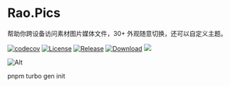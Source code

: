 # Rao.Pics

帮助你跨设备访问素材图片媒体文件，30+ 外观随意切换，还可以自定义主题。

[![codecov](https://codecov.io/gh/meetqy/rao-pics/graph/badge.svg?token=G9UG6SEOZK)](https://codecov.io/gh/meetqy/rao-pics)
[![License](https://img.shields.io/github/license/rao-pics/core)](https://github.com/rao-pics/core/blob/main/LICENSE)
[![Release](https://img.shields.io/github/v/release/rao-pics/core)](https://github.com/rao-pics/core/releases)
[![Download](https://img.shields.io/github/downloads/rao-pics/core/total)](https://github.com/rao-pics/rao-pics/releases)
<a href="https://app.fossa.com/projects/git%2Bgithub.com%2Fmeetqy%2Frao-pics?ref=badge_small" alt="FOSSA Status"><img src="https://app.fossa.com/api/projects/git%2Bgithub.com%2Fmeetqy%2Frao-pics.svg?type=small"/></a>

![Alt](https://repobeats.axiom.co/api/embed/e9735009c7d58372e055f2875a36283f25a60540.svg "Repobeats analytics image")

pnpm turbo gen init
